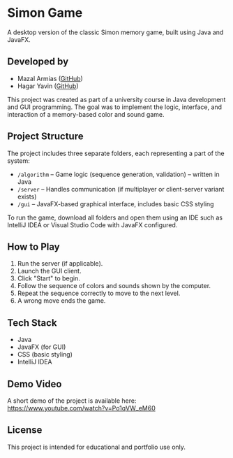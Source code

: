 # Simon Game

A desktop version of the classic Simon memory game, built using Java and JavaFX.

## Developed by
- Mazal Armias ([GitHub](https://github.com/ArmiasMazal))
- Hagar Yavin ([GitHub](https://github.com/hagaryavin))

This project was created as part of a university course in Java development and GUI programming.
The goal was to implement the logic, interface, and interaction of a memory-based color and sound game.

## Project Structure

The project includes three separate folders, each representing a part of the system:

- `/algorithm` – Game logic (sequence generation, validation) – written in Java  
- `/server` – Handles communication (if multiplayer or client-server variant exists)  
- `/gui` – JavaFX-based graphical interface, includes basic CSS styling

To run the game, download all folders and open them using an IDE such as IntelliJ IDEA or Visual Studio Code with JavaFX configured.

## How to Play
1. Run the server (if applicable).
2. Launch the GUI client.
3. Click "Start" to begin.
4. Follow the sequence of colors and sounds shown by the computer.
5. Repeat the sequence correctly to move to the next level.
6. A wrong move ends the game.

## Tech Stack
- Java  
- JavaFX (for GUI)  
- CSS (basic styling)  
- IntelliJ IDEA

## Demo Video
A short demo of the project is available here:  
https://www.youtube.com/watch?v=Po1qVW_eM60

## License
This project is intended for educational and portfolio use only.
